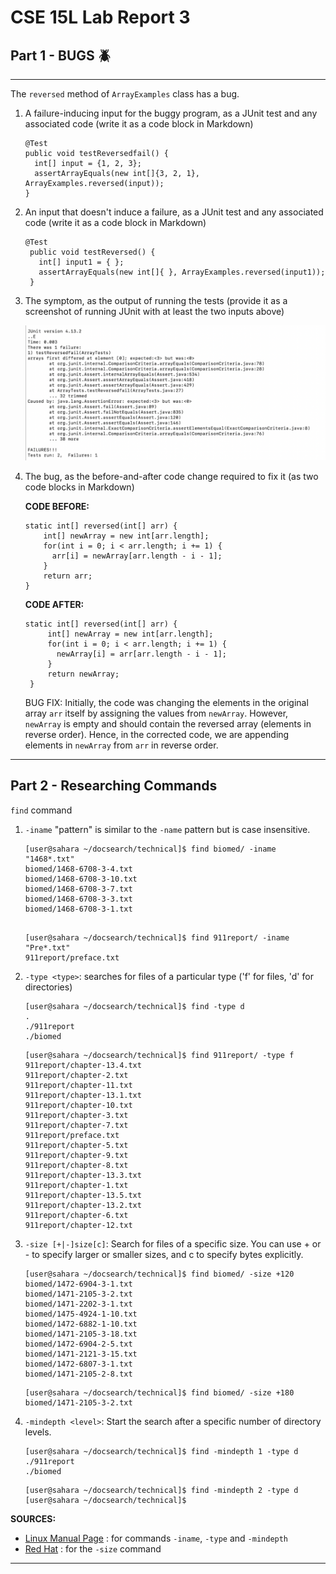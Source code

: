 # CSE 15L Lab Report 3

## Part 1 - BUGS 🪲

***

The `reversed` method of `ArrayExamples` class has a bug.


1. A failure-inducing input for the buggy program, as a JUnit test and any associated code (write it as a code block in Markdown)
   ```
   @Test
   public void testReversedfail() {
     int[] input = {1, 2, 3};
     assertArrayEquals(new int[]{3, 2, 1}, ArrayExamples.reversed(input));
   }
   ```

2. An input that doesn't induce a failure, as a JUnit test and any associated code (write it as a code block in Markdown)

   ```
   @Test
    public void testReversed() {
      int[] input1 = { };
      assertArrayEquals(new int[]{ }, ArrayExamples.reversed(input1));
    }
   ```
3. The symptom, as the output of running the tests (provide it as a screenshot of running JUnit with at least the two inputs above)

   ![Image](Screenshot%202024-02-13%20at%205.39.42%20PM.png)

4. The bug, as the before-and-after code change required to fix it (as two code blocks in Markdown)

   **CODE BEFORE:**

    ```
    static int[] reversed(int[] arr) {
        int[] newArray = new int[arr.length];
        for(int i = 0; i < arr.length; i += 1) {
          arr[i] = newArray[arr.length - i - 1];
        }
        return arr;
    }
    ```

   **CODE AFTER:**

   ```
   static int[] reversed(int[] arr) {
        int[] newArray = new int[arr.length];
        for(int i = 0; i < arr.length; i += 1) {
          newArray[i] = arr[arr.length - i - 1];
        }
        return newArray;
    }
   ```
   BUG FIX: Initially, the code was changing the elements in the original array `arr` itself by assigning the values from `newArray`. However, `newArray` is empty and should contain the reversed array (elements in reverse order). Hence, in the corrected code, we are appending elements in `newArray` from `arr` in reverse order.

***

## Part 2 - Researching Commands

`find` command

1. `-iname` "pattern" is similar to the `-name` pattern but is case insensitive.

   ```
   [user@sahara ~/docsearch/technical]$ find biomed/ -iname "1468*.txt"
   biomed/1468-6708-3-4.txt
   biomed/1468-6708-3-10.txt
   biomed/1468-6708-3-7.txt
   biomed/1468-6708-3-3.txt
   biomed/1468-6708-3-1.txt

   ```

   ```

   [user@sahara ~/docsearch/technical]$ find 911report/ -iname "Pre*.txt"
   911report/preface.txt

   ```

   
2. `-type <type>`: searches for files of a particular type ('f' for files, 'd' for directories)

   ```
   [user@sahara ~/docsearch/technical]$ find -type d
   .
   ./911report
   ./biomed
   ```

   ```
   [user@sahara ~/docsearch/technical]$ find 911report/ -type f
   911report/chapter-13.4.txt
   911report/chapter-2.txt
   911report/chapter-11.txt
   911report/chapter-13.1.txt
   911report/chapter-10.txt
   911report/chapter-3.txt
   911report/chapter-7.txt
   911report/preface.txt
   911report/chapter-5.txt
   911report/chapter-9.txt
   911report/chapter-8.txt
   911report/chapter-13.3.txt
   911report/chapter-1.txt
   911report/chapter-13.5.txt
   911report/chapter-13.2.txt
   911report/chapter-6.txt
   911report/chapter-12.txt
   ```

3. `-size [+|-]size[c]`: Search for files of a specific size. You can use + or - to specify larger or smaller sizes, and c to specify bytes explicitly.

   ```
   [user@sahara ~/docsearch/technical]$ find biomed/ -size +120 
   biomed/1472-6904-3-1.txt
   biomed/1471-2105-3-2.txt
   biomed/1471-2202-3-1.txt
   biomed/1475-4924-1-10.txt
   biomed/1472-6882-1-10.txt
   biomed/1471-2105-3-18.txt
   biomed/1472-6904-2-5.txt
   biomed/1471-2121-3-15.txt
   biomed/1472-6807-3-1.txt
   biomed/1471-2105-2-8.txt
   ```

   ```
   [user@sahara ~/docsearch/technical]$ find biomed/ -size +180
   biomed/1471-2105-3-2.txt
   ```

4. `-mindepth <level>`: Start the search after a specific number of directory levels.

   ```
   [user@sahara ~/docsearch/technical]$ find -mindepth 1 -type d
   ./911report
   ./biomed
   ```

   ```
   [user@sahara ~/docsearch/technical]$ find -mindepth 2 -type d
   [user@sahara ~/docsearch/technical]$
   ```

**SOURCES:**
- [Linux Manual Page](https://man7.org/linux/man-pages/man1/find.1.html) : for commands `-iname`, `-type` and `-mindepth`
- [Red Hat](https://www.redhat.com/sysadmin/linux-find-command) : for the `-size` command

***
